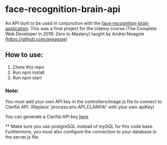 # face-recognition-brain-api

 An API built to be used in conjunction with the [face-recognition-brain application](https://github.com/vtam2012/face-recognition-brain). This was a final project for the Udemy course (The Complete Web Developer in 2018: Zero to Mastery) taught by Andrei Neagoie (https://github.com/aneagoie)

## How to use:

1. Clone this repo
2. Run npm install
3. Run npm start

### Note:
You must add your own API key in the controllers/image.js file to connect to Clarifai API. (Replace 'process.env.API_CLARIFAI' with your own apiKey)

You can generate a Clarifai API key [here](https://www.clarifai.com/)

** Make sure you use postgreSQL instead of mySQL for this code base.
Furthermore, you must also configure the connection to your database in the
server.js file.
